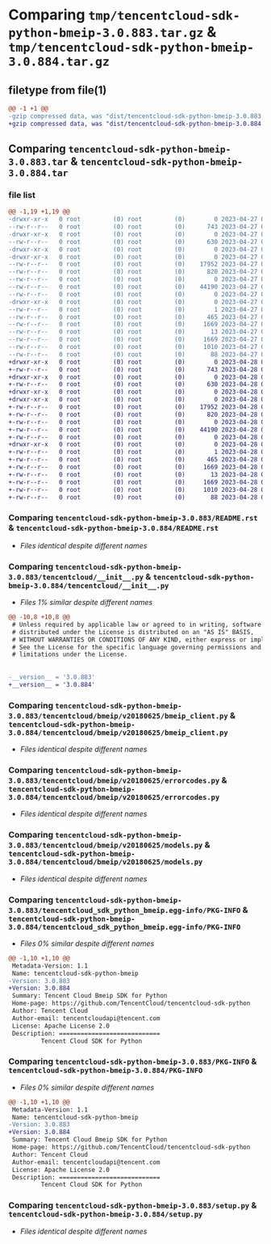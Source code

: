 # Comparing `tmp/tencentcloud-sdk-python-bmeip-3.0.883.tar.gz` & `tmp/tencentcloud-sdk-python-bmeip-3.0.884.tar.gz`

## filetype from file(1)

```diff
@@ -1 +1 @@
-gzip compressed data, was "dist/tencentcloud-sdk-python-bmeip-3.0.883.tar", last modified: Thu Apr 27 00:18:24 2023, max compression
+gzip compressed data, was "dist/tencentcloud-sdk-python-bmeip-3.0.884.tar", last modified: Fri Apr 28 02:05:57 2023, max compression
```

## Comparing `tencentcloud-sdk-python-bmeip-3.0.883.tar` & `tencentcloud-sdk-python-bmeip-3.0.884.tar`

### file list

```diff
@@ -1,19 +1,19 @@
-drwxr-xr-x   0 root         (0) root         (0)        0 2023-04-27 00:18:24.000000 tencentcloud-sdk-python-bmeip-3.0.883/
--rw-r--r--   0 root         (0) root         (0)      743 2023-04-27 00:18:23.000000 tencentcloud-sdk-python-bmeip-3.0.883/README.rst
-drwxr-xr-x   0 root         (0) root         (0)        0 2023-04-27 00:18:24.000000 tencentcloud-sdk-python-bmeip-3.0.883/tencentcloud/
--rw-r--r--   0 root         (0) root         (0)      630 2023-04-27 00:18:23.000000 tencentcloud-sdk-python-bmeip-3.0.883/tencentcloud/__init__.py
-drwxr-xr-x   0 root         (0) root         (0)        0 2023-04-27 00:18:24.000000 tencentcloud-sdk-python-bmeip-3.0.883/tencentcloud/bmeip/
-drwxr-xr-x   0 root         (0) root         (0)        0 2023-04-27 00:18:24.000000 tencentcloud-sdk-python-bmeip-3.0.883/tencentcloud/bmeip/v20180625/
--rw-r--r--   0 root         (0) root         (0)    17952 2023-04-27 00:18:23.000000 tencentcloud-sdk-python-bmeip-3.0.883/tencentcloud/bmeip/v20180625/bmeip_client.py
--rw-r--r--   0 root         (0) root         (0)      820 2023-04-27 00:18:23.000000 tencentcloud-sdk-python-bmeip-3.0.883/tencentcloud/bmeip/v20180625/errorcodes.py
--rw-r--r--   0 root         (0) root         (0)        0 2023-04-27 00:18:23.000000 tencentcloud-sdk-python-bmeip-3.0.883/tencentcloud/bmeip/v20180625/__init__.py
--rw-r--r--   0 root         (0) root         (0)    44190 2023-04-27 00:18:23.000000 tencentcloud-sdk-python-bmeip-3.0.883/tencentcloud/bmeip/v20180625/models.py
--rw-r--r--   0 root         (0) root         (0)        0 2023-04-27 00:18:23.000000 tencentcloud-sdk-python-bmeip-3.0.883/tencentcloud/bmeip/__init__.py
-drwxr-xr-x   0 root         (0) root         (0)        0 2023-04-27 00:18:24.000000 tencentcloud-sdk-python-bmeip-3.0.883/tencentcloud_sdk_python_bmeip.egg-info/
--rw-r--r--   0 root         (0) root         (0)        1 2023-04-27 00:18:24.000000 tencentcloud-sdk-python-bmeip-3.0.883/tencentcloud_sdk_python_bmeip.egg-info/dependency_links.txt
--rw-r--r--   0 root         (0) root         (0)      465 2023-04-27 00:18:24.000000 tencentcloud-sdk-python-bmeip-3.0.883/tencentcloud_sdk_python_bmeip.egg-info/SOURCES.txt
--rw-r--r--   0 root         (0) root         (0)     1669 2023-04-27 00:18:24.000000 tencentcloud-sdk-python-bmeip-3.0.883/tencentcloud_sdk_python_bmeip.egg-info/PKG-INFO
--rw-r--r--   0 root         (0) root         (0)       13 2023-04-27 00:18:24.000000 tencentcloud-sdk-python-bmeip-3.0.883/tencentcloud_sdk_python_bmeip.egg-info/top_level.txt
--rw-r--r--   0 root         (0) root         (0)     1669 2023-04-27 00:18:24.000000 tencentcloud-sdk-python-bmeip-3.0.883/PKG-INFO
--rw-r--r--   0 root         (0) root         (0)     1010 2023-04-27 00:18:23.000000 tencentcloud-sdk-python-bmeip-3.0.883/setup.py
--rw-r--r--   0 root         (0) root         (0)       88 2023-04-27 00:18:24.000000 tencentcloud-sdk-python-bmeip-3.0.883/setup.cfg
+drwxr-xr-x   0 root         (0) root         (0)        0 2023-04-28 02:05:57.000000 tencentcloud-sdk-python-bmeip-3.0.884/
+-rw-r--r--   0 root         (0) root         (0)      743 2023-04-28 02:05:57.000000 tencentcloud-sdk-python-bmeip-3.0.884/README.rst
+drwxr-xr-x   0 root         (0) root         (0)        0 2023-04-28 02:05:57.000000 tencentcloud-sdk-python-bmeip-3.0.884/tencentcloud/
+-rw-r--r--   0 root         (0) root         (0)      630 2023-04-28 02:05:57.000000 tencentcloud-sdk-python-bmeip-3.0.884/tencentcloud/__init__.py
+drwxr-xr-x   0 root         (0) root         (0)        0 2023-04-28 02:05:57.000000 tencentcloud-sdk-python-bmeip-3.0.884/tencentcloud/bmeip/
+drwxr-xr-x   0 root         (0) root         (0)        0 2023-04-28 02:05:57.000000 tencentcloud-sdk-python-bmeip-3.0.884/tencentcloud/bmeip/v20180625/
+-rw-r--r--   0 root         (0) root         (0)    17952 2023-04-28 02:05:57.000000 tencentcloud-sdk-python-bmeip-3.0.884/tencentcloud/bmeip/v20180625/bmeip_client.py
+-rw-r--r--   0 root         (0) root         (0)      820 2023-04-28 02:05:57.000000 tencentcloud-sdk-python-bmeip-3.0.884/tencentcloud/bmeip/v20180625/errorcodes.py
+-rw-r--r--   0 root         (0) root         (0)        0 2023-04-28 02:05:57.000000 tencentcloud-sdk-python-bmeip-3.0.884/tencentcloud/bmeip/v20180625/__init__.py
+-rw-r--r--   0 root         (0) root         (0)    44190 2023-04-28 02:05:57.000000 tencentcloud-sdk-python-bmeip-3.0.884/tencentcloud/bmeip/v20180625/models.py
+-rw-r--r--   0 root         (0) root         (0)        0 2023-04-28 02:05:57.000000 tencentcloud-sdk-python-bmeip-3.0.884/tencentcloud/bmeip/__init__.py
+drwxr-xr-x   0 root         (0) root         (0)        0 2023-04-28 02:05:57.000000 tencentcloud-sdk-python-bmeip-3.0.884/tencentcloud_sdk_python_bmeip.egg-info/
+-rw-r--r--   0 root         (0) root         (0)        1 2023-04-28 02:05:57.000000 tencentcloud-sdk-python-bmeip-3.0.884/tencentcloud_sdk_python_bmeip.egg-info/dependency_links.txt
+-rw-r--r--   0 root         (0) root         (0)      465 2023-04-28 02:05:57.000000 tencentcloud-sdk-python-bmeip-3.0.884/tencentcloud_sdk_python_bmeip.egg-info/SOURCES.txt
+-rw-r--r--   0 root         (0) root         (0)     1669 2023-04-28 02:05:57.000000 tencentcloud-sdk-python-bmeip-3.0.884/tencentcloud_sdk_python_bmeip.egg-info/PKG-INFO
+-rw-r--r--   0 root         (0) root         (0)       13 2023-04-28 02:05:57.000000 tencentcloud-sdk-python-bmeip-3.0.884/tencentcloud_sdk_python_bmeip.egg-info/top_level.txt
+-rw-r--r--   0 root         (0) root         (0)     1669 2023-04-28 02:05:57.000000 tencentcloud-sdk-python-bmeip-3.0.884/PKG-INFO
+-rw-r--r--   0 root         (0) root         (0)     1010 2023-04-28 02:05:57.000000 tencentcloud-sdk-python-bmeip-3.0.884/setup.py
+-rw-r--r--   0 root         (0) root         (0)       88 2023-04-28 02:05:57.000000 tencentcloud-sdk-python-bmeip-3.0.884/setup.cfg
```

### Comparing `tencentcloud-sdk-python-bmeip-3.0.883/README.rst` & `tencentcloud-sdk-python-bmeip-3.0.884/README.rst`

 * *Files identical despite different names*

### Comparing `tencentcloud-sdk-python-bmeip-3.0.883/tencentcloud/__init__.py` & `tencentcloud-sdk-python-bmeip-3.0.884/tencentcloud/__init__.py`

 * *Files 1% similar despite different names*

```diff
@@ -10,8 +10,8 @@
 # Unless required by applicable law or agreed to in writing, software
 # distributed under the License is distributed on an "AS IS" BASIS,
 # WITHOUT WARRANTIES OR CONDITIONS OF ANY KIND, either express or implied.
 # See the License for the specific language governing permissions and
 # limitations under the License.
 
 
-__version__ = '3.0.883'
+__version__ = '3.0.884'
```

### Comparing `tencentcloud-sdk-python-bmeip-3.0.883/tencentcloud/bmeip/v20180625/bmeip_client.py` & `tencentcloud-sdk-python-bmeip-3.0.884/tencentcloud/bmeip/v20180625/bmeip_client.py`

 * *Files identical despite different names*

### Comparing `tencentcloud-sdk-python-bmeip-3.0.883/tencentcloud/bmeip/v20180625/errorcodes.py` & `tencentcloud-sdk-python-bmeip-3.0.884/tencentcloud/bmeip/v20180625/errorcodes.py`

 * *Files identical despite different names*

### Comparing `tencentcloud-sdk-python-bmeip-3.0.883/tencentcloud/bmeip/v20180625/models.py` & `tencentcloud-sdk-python-bmeip-3.0.884/tencentcloud/bmeip/v20180625/models.py`

 * *Files identical despite different names*

### Comparing `tencentcloud-sdk-python-bmeip-3.0.883/tencentcloud_sdk_python_bmeip.egg-info/PKG-INFO` & `tencentcloud-sdk-python-bmeip-3.0.884/tencentcloud_sdk_python_bmeip.egg-info/PKG-INFO`

 * *Files 0% similar despite different names*

```diff
@@ -1,10 +1,10 @@
 Metadata-Version: 1.1
 Name: tencentcloud-sdk-python-bmeip
-Version: 3.0.883
+Version: 3.0.884
 Summary: Tencent Cloud Bmeip SDK for Python
 Home-page: https://github.com/TencentCloud/tencentcloud-sdk-python
 Author: Tencent Cloud
 Author-email: tencentcloudapi@tencent.com
 License: Apache License 2.0
 Description: ============================
         Tencent Cloud SDK for Python
```

### Comparing `tencentcloud-sdk-python-bmeip-3.0.883/PKG-INFO` & `tencentcloud-sdk-python-bmeip-3.0.884/PKG-INFO`

 * *Files 0% similar despite different names*

```diff
@@ -1,10 +1,10 @@
 Metadata-Version: 1.1
 Name: tencentcloud-sdk-python-bmeip
-Version: 3.0.883
+Version: 3.0.884
 Summary: Tencent Cloud Bmeip SDK for Python
 Home-page: https://github.com/TencentCloud/tencentcloud-sdk-python
 Author: Tencent Cloud
 Author-email: tencentcloudapi@tencent.com
 License: Apache License 2.0
 Description: ============================
         Tencent Cloud SDK for Python
```

### Comparing `tencentcloud-sdk-python-bmeip-3.0.883/setup.py` & `tencentcloud-sdk-python-bmeip-3.0.884/setup.py`

 * *Files identical despite different names*

